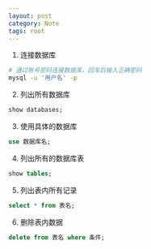```yaml
---
layout: post
category: Note
tags: root
---
```

1. 连接数据库
```sh
# 通过账号密码连接数据库，回车后输入正确密码
mysql -u '用户名' -p
```
2. 列出所有数据库
```sql
show databases;
```
3. 使用具体的数据库
```sql
use 数据库名;
```
4. 列出所有的数据库表
```sql
show tables;
```
5. 列出表内所有记录
```sql
select * from 表名;
```
6. 删除表内数据
```sql
delete from 表名 where 条件;
```